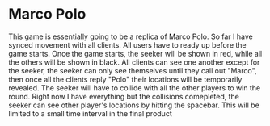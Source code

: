 # Marco Polo

This game is essentially going to be a replica of Marco Polo. So far I have synced movement with
all clients. All users have to ready up before the game starts. Once the game starts, the seeker
will be shown in red, while all the others will be shown in black. All clients can see one another
except for the seeker, the seeker can only see themselves until they call out "Marco", then once
all the clients reply "Polo" their locations will be temporarily revealed. The seeker will have to
collide with all the other players to win the round. Right now I have everything but the collisions
comepleted, the seeker can see other player's locations by hitting the spacebar. This will be limited
to a small time interval in the final product